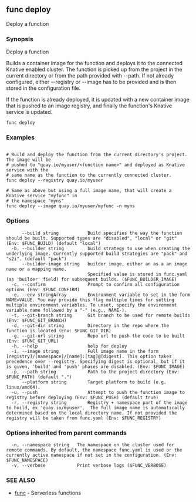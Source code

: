 ## func deploy

Deploy a function

### Synopsis

Deploy a function

Builds a container image for the function and deploys it to the connected Knative enabled cluster.
The function is picked up from the project in the current directory or from the path provided
with --path.
If not already configured, either --registry or --image has to be provided and is then stored
in the configuration file.

If the function is already deployed, it is updated with a new container image
that is pushed to an image registry, and finally the function's Knative service is updated.


```
func deploy
```

### Examples

```

# Build and deploy the function from the current directory's project. The image will be
# pushed to "quay.io/myuser/<function name>" and deployed as Knative service with the
# same name as the function to the currently connected cluster.
func deploy --registry quay.io/myuser

# Same as above but using a full image name, that will create a Knative service "myfunc" in
# the namespace "myns"
func deploy --image quay.io/myuser/myfunc -n myns

```

### Options

```
      --build string           Build specifies the way the function should be built. Supported types are "disabled", "local" or "git" (Env: $FUNC_BUILD) (default "local")
  -b, --builder string         build strategy to use when creating the underlying image. Currently supported build strategies are "pack" and "s2i". (default "pack")
      --builder-image string   builder image, either an as a an image name or a mapping name.
                               Specified value is stored in func.yaml (as 'builder' field) for subsequent builds. ($FUNC_BUILDER_IMAGE)
  -c, --confirm                Prompt to confirm all configuration options (Env: $FUNC_CONFIRM)
  -e, --env stringArray        Environment variable to set in the form NAME=VALUE. You may provide this flag multiple times for setting multiple environment variables. To unset, specify the environment variable name followed by a "-" (e.g., NAME-).
  -t, --git-branch string      Git branch to be used for remote builds (Env: $FUNC_GIT_BRANCH)
  -d, --git-dir string         Directory in the repo where the function is located (Env: $FUNC_GIT_DIR)
  -g, --git-url string         Repo url to push the code to be built (Env: $FUNC_GIT_URL)
  -h, --help                   help for deploy
  -i, --image string           Full image name in the form [registry]/[namespace]/[name]:[tag]@[digest]. This option takes precedence over --registry. Specifying digest is optional, but if it is given, 'build' and 'push' phases are disabled. (Env: $FUNC_IMAGE)
  -p, --path string            Path to the project directory (Env: $FUNC_PATH) (default ".")
      --platform string        Target platform to build (e.g. linux/amd64).
  -u, --push                   Attempt to push the function image to registry before deploying (Env: $FUNC_PUSH) (default true)
  -r, --registry string        Registry + namespace part of the image to build, ex 'quay.io/myuser'.  The full image name is automatically determined based on the local directory name. If not provided the registry will be taken from func.yaml (Env: $FUNC_REGISTRY)
```

### Options inherited from parent commands

```
  -n, --namespace string   The namespace on the cluster used for remote commands. By default, the namespace func.yaml is used or the currently active namespace if not set in the configuration. (Env: $FUNC_NAMESPACE)
  -v, --verbose            Print verbose logs ($FUNC_VERBOSE)
```

### SEE ALSO

* [func](func.md)	 - Serverless functions

